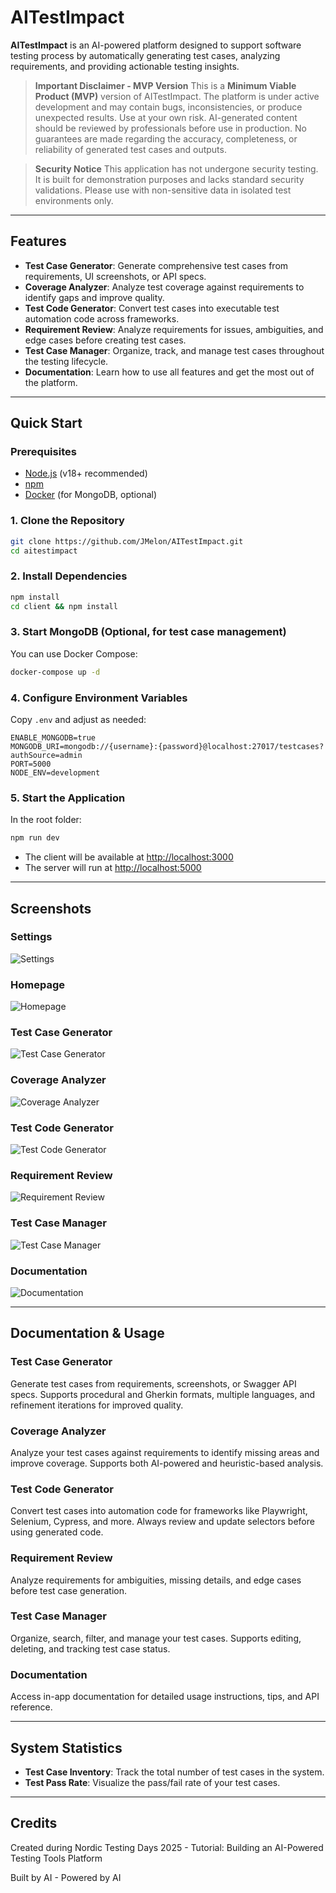 # AITestImpact

**AITestImpact** is an AI-powered platform designed to support software testing process by automatically generating test cases, analyzing requirements, and providing actionable testing insights.

> **Important Disclaimer - MVP Version**
> This is a **Minimum Viable Product (MVP)** version of AITestImpact. The platform is under active development and may contain bugs, inconsistencies, or produce unexpected results. Use at your own risk. AI-generated content should be reviewed by professionals before use in production. No guarantees are made regarding the accuracy, completeness, or reliability of generated test cases and outputs.

> **Security Notice**
> This application has not undergone security testing. It is built for demonstration purposes and lacks standard security validations. Please use with non-sensitive data in isolated test environments only.

---

## Features

- **Test Case Generator**: Generate comprehensive test cases from requirements, UI screenshots, or API specs.
- **Coverage Analyzer**: Analyze test coverage against requirements to identify gaps and improve quality.
- **Test Code Generator**: Convert test cases into executable test automation code across frameworks.
- **Requirement Review**: Analyze requirements for issues, ambiguities, and edge cases before creating test cases.
- **Test Case Manager**: Organize, track, and manage test cases throughout the testing lifecycle.
- **Documentation**: Learn how to use all features and get the most out of the platform.

---

## Quick Start

### Prerequisites
- [Node.js](https://nodejs.org/) (v18+ recommended)
- [npm](https://www.npmjs.com/)
- [Docker](https://www.docker.com/) (for MongoDB, optional)

### 1. Clone the Repository
```sh
git clone https://github.com/JMelon/AITestImpact.git
cd aitestimpact
```

### 2. Install Dependencies
```sh
npm install
cd client && npm install
```

### 3. Start MongoDB (Optional, for test case management)
You can use Docker Compose:
```sh
docker-compose up -d
```

### 4. Configure Environment Variables
Copy `.env` and adjust as needed:
```
ENABLE_MONGODB=true
MONGODB_URI=mongodb://{username}:{password}@localhost:27017/testcases?authSource=admin
PORT=5000
NODE_ENV=development
```

### 5. Start the Application
In the root folder:
```sh
npm run dev
```
- The client will be available at [http://localhost:3000](http://localhost:3000)
- The server will run at [http://localhost:5000](http://localhost:5000)

---

## Screenshots

### Settings
![Settings](client/public/screenshots/settings-2025-05-16T08-54-33-993Z.png)

### Homepage
![Homepage](client/public/screenshots/homepage-2025-05-16T08-54-49-093Z.png)

### Test Case Generator
![Test Case Generator](client/public/screenshots/test-case-generator-2025-05-16T08-55-08-198Z.png)

### Coverage Analyzer
![Coverage Analyzer](client/public/screenshots/coverage-analyzer-2025-05-16T08-55-22-860Z.png)

### Test Code Generator
![Test Code Generator](client/public/screenshots/test-code-generator-2025-05-16T08-55-45-695Z.png)

### Requirement Review
![Requirement Review](client/public/screenshots/requirement-review-2025-05-16T08-56-00-495Z.png)

### Test Case Manager
![Test Case Manager](client/public/screenshots/test-case-manager-2025-05-16T09-12-10-545Z.png)

### Documentation
![Documentation](client/public/screenshots/documentation-2025-05-16T08-51-34-221Z.png)

---

## Documentation & Usage

### Test Case Generator
Generate test cases from requirements, screenshots, or Swagger API specs. Supports procedural and Gherkin formats, multiple languages, and refinement iterations for improved quality.

### Coverage Analyzer
Analyze your test cases against requirements to identify missing areas and improve coverage. Supports both AI-powered and heuristic-based analysis.

### Test Code Generator
Convert test cases into automation code for frameworks like Playwright, Selenium, Cypress, and more. Always review and update selectors before using generated code.

### Requirement Review
Analyze requirements for ambiguities, missing details, and edge cases before test case generation.

### Test Case Manager
Organize, search, filter, and manage your test cases. Supports editing, deleting, and tracking test case status.

### Documentation
Access in-app documentation for detailed usage instructions, tips, and API reference.

---

## System Statistics
- **Test Case Inventory**: Track the total number of test cases in the system.
- **Test Pass Rate**: Visualize the pass/fail rate of your test cases.

---

## Credits
Created during Nordic Testing Days 2025 - Tutorial: Building an AI-Powered Testing Tools Platform

Built by AI - Powered by AI
